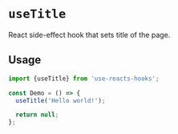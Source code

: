 # `useTitle`

React side-effect hook that sets title of the page.


## Usage

```jsx
import {useTitle} from 'use-reacts-hooks';

const Demo = () => {
  useTitle('Hello world!');

  return null;
};
```
